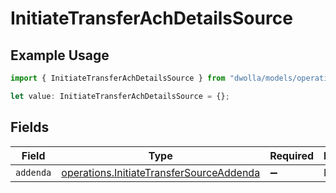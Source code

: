 # InitiateTransferAchDetailsSource

## Example Usage

```typescript
import { InitiateTransferAchDetailsSource } from "dwolla/models/operations";

let value: InitiateTransferAchDetailsSource = {};
```

## Fields

| Field                                                                                                | Type                                                                                                 | Required                                                                                             | Description                                                                                          |
| ---------------------------------------------------------------------------------------------------- | ---------------------------------------------------------------------------------------------------- | ---------------------------------------------------------------------------------------------------- | ---------------------------------------------------------------------------------------------------- |
| `addenda`                                                                                            | [operations.InitiateTransferSourceAddenda](../../models/operations/initiatetransfersourceaddenda.md) | :heavy_minus_sign:                                                                                   | N/A                                                                                                  |